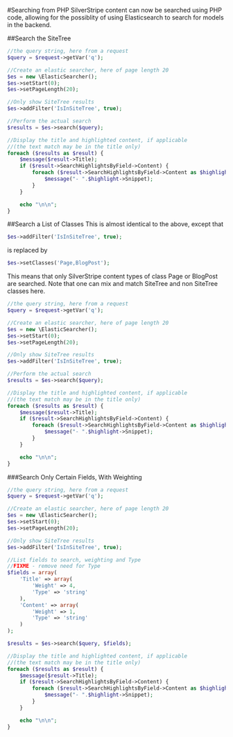 #Searching from PHP
SilverStripe content can now be searched using PHP code, allowing for the possiblity of using
Elasticsearch to search for models in the backend.

##Search the SiteTree
```php
//the query string, here from a request
$query = $request->getVar('q');

//Create an elastic searcher, here of page length 20
$es = new \ElasticSearcher();
$es->setStart(0);
$es->setPageLength(20);

//Only show SiteTree results
$es->addFilter('IsInSiteTree', true);

//Perform the actual search
$results = $es->search($query);

//Display the title and highlighted content, if applicable
//(the text match may be in the title only)
foreach ($results as $result) {
	$message($result->Title);
	if ($result->SearchHighlightsByField->Content) {
		foreach ($result->SearchHighlightsByField->Content as $highlight) {
			$message("- ".$highlight->Snippet);
		}
	}

	echo "\n\n";
}
```
##Search a List of Classes
This is almost identical to the above, except that
```php
$es->addFilter('IsInSiteTree', true);
```
is replaced by
```php
$es->setClasses('Page,BlogPost');
```
This means that only SilverStripe content types of class Page or BlogPost are searched.  Note that
one can mix and match SiteTree and non SiteTree classes here.

```php
//the query string, here from a request
$query = $request->getVar('q');

//Create an elastic searcher, here of page length 20
$es = new \ElasticSearcher();
$es->setStart(0);
$es->setPageLength(20);

//Only show SiteTree results
$es->addFilter('IsInSiteTree', true);

//Perform the actual search
$results = $es->search($query);

//Display the title and highlighted content, if applicable
//(the text match may be in the title only)
foreach ($results as $result) {
	$message($result->Title);
	if ($result->SearchHighlightsByField->Content) {
		foreach ($result->SearchHighlightsByField->Content as $highlight) {
			$message("- ".$highlight->Snippet);
		}
	}

	echo "\n\n";
}
```
###Search Only Certain Fields, With Weighting
```php
//the query string, here from a request
$query = $request->getVar('q');

//Create an elastic searcher, here of page length 20
$es = new \ElasticSearcher();
$es->setStart(0);
$es->setPageLength(20);

//Only show SiteTree results
$es->addFilter('IsInSiteTree', true);

//List fields to search, weighting and Type
//FIXME - remove need for Type
$fields = array(
	'Title' => array(
		'Weight' => 4,
		'Type' => 'string'
	),
	'Content' => array(
		'Weight' => 1,
		'Type' => 'string'
	)
);

$results = $es->search($query, $fields);

//Display the title and highlighted content, if applicable
//(the text match may be in the title only)
foreach ($results as $result) {
	$message($result->Title);
	if ($result->SearchHighlightsByField->Content) {
		foreach ($result->SearchHighlightsByField->Content as $highlight) {
			$message("- ".$highlight->Snippet);
		}
	}

	echo "\n\n";
}
```
